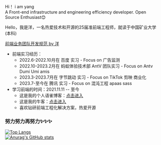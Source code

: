Hi！  i am yang<br>
A Front-end infrastructure and engineering efficiency developer. Open Source Enthusiast😊 

Hello，我是洋，一名热爱技术和开源的25届准前端工程师，就读于中国矿业大学(本科)

[前端业务团队开发规范 by 洋](https://github.com/BoyYangzai/fe-team-work)

- 前端实习经历：
     - 2022.6-2022.10月在 百度 实习 - Focus on 广告监测
     - 2022.10-2023.2月在 蚂蚁体验技术部 AntV 团队实习 - Focus on Antv Dumi Umi amis
     - 2023.3-2023.7月在 字节跳动 实习 - Focus on TikTok 剪映 商业化<br>
     - 2023.7-至今在 腾讯 实习 - Focus on 混沌工程 apaas sass<br>
- 学习前端的时间：2021.11.11 -- 至今<br>
  - 这是我的个人语雀博客：[点击进入](https://www.yuque.com/boyyang) <br>
  - 这是我的牛客：[点击进入](https://www.nowcoder.com/users/278046557)<br>
  - 喜欢钻研前端工程化解决方案，热爱开源<br>

### 努力努力再努力✨✨✨
[![Top Langs](https://github-readme-stats.vercel.app/api/top-langs/?username=BoyYangZai&layout=compact&title_color=007bff&text_color=e7e7e7&icon_color=007bff&bg_color=171c28)](https://github.com/anuraghazra/github-readme-stats)
<br>
[![Anurag's GitHub stats](https://github-readme-stats.vercel.app/api?username=BoyYangZai&show_icons=true&title_color=007bff&text_color=e7e7e7&icon_color=007bff&bg_color=171c28)](https://github.com/anuraghazra/github-readme-stats)

<!--
**mcmcCat/mcmcCat** is a ✨ _special_ ✨ repository because its `README.md` (this file) appears on your GitHub profile.

Here are some ideas to get you started:

- 🔭 I’m currently working on ...
- 🌱 I’m currently learning ...
- 👯 I’m looking to collaborate on ...
- 🤔 I’m looking for help with ...
- 💬 Ask me about ...
- 📫 How to reach me: ...
- 😄 Pronouns: ...
- ⚡ Fun fact: ...
-->

